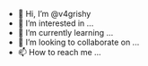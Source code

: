 - 👋 Hi, I’m @v4grishy
- 👀 I’m interested in ...
- 🌱 I’m currently learning ...
- 💞️ I’m looking to collaborate on ...
- 📫 How to reach me ...

<!---
v4grishy/v4grishy is a ✨ special ✨ repository because its `README.md` (this file) appears on your GitHub profile.
You can click the Preview link to take a look at your changes.
--->

